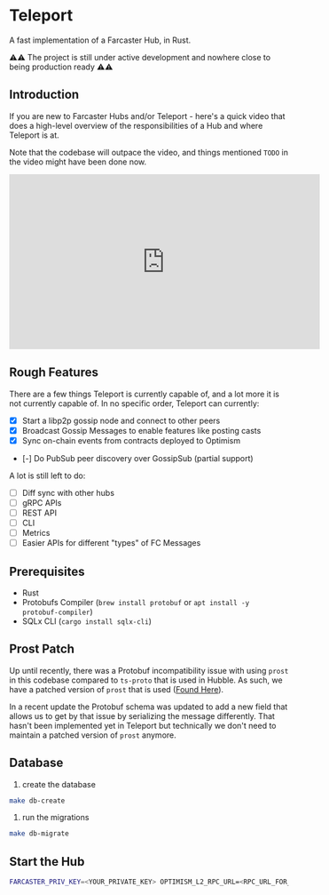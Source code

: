 # Teleport

A fast implementation of a Farcaster Hub, in Rust.

⚠️⚠️ The project is still under active development and nowhere close to being production ready ⚠️⚠️

## Introduction

If you are new to Farcaster Hubs and/or Teleport - here's a quick video that does a high-level overview of the responsibilities of a Hub and where Teleport is at.

Note that the codebase will outpace the video, and things mentioned `TODO` in the video might have been done now.

<iframe width="560" height="315" src="https://www.youtube.com/embed/YXu2DGMhIao" frameborder="0" allow="autoplay; encrypted-media" allowfullscreen></iframe>

## Rough Features

There are a few things Teleport is currently capable of, and a lot more it is not currently capable of. In no specific order, Teleport can currently:

- [x] Start a libp2p gossip node and connect to other peers
- [x] Broadcast Gossip Messages to enable features like posting casts
- [x] Sync on-chain events from contracts deployed to Optimism
- [-] Do PubSub peer discovery over GossipSub (partial support)

A lot is still left to do:

- [ ] Diff sync with other hubs
- [ ] gRPC APIs
- [ ] REST API
- [ ] CLI
- [ ] Metrics
- [ ] Easier APIs for different "types" of FC Messages

## Prerequisites

- Rust
- Protobufs Compiler (`brew install protobuf` or `apt install -y protobuf-compiler`)
- SQLx CLI (`cargo install sqlx-cli`)

## Prost Patch

Up until recently, there was a Protobuf incompatibility issue with using `prost` in this codebase compared to `ts-proto` that is used in Hubble. As such, we have a patched version of `prost` that is used ([Found Here](https://github.com/OpenFarcaster/prost)).

In a recent update the Protobuf schema was updated to add a new field that allows us to get by that issue by serializing the message differently. That hasn't been implemented yet in Teleport but technically we don't need to maintain a patched version of `prost` anymore.

## Database

1. create the database

```bash
make db-create
```

1. run the migrations

```bash
make db-migrate
```

## Start the Hub

```bash
FARCASTER_PRIV_KEY=<YOUR_PRIVATE_KEY> OPTIMISM_L2_RPC_URL=<RPC_URL_FOR_OP> cargo run
```
